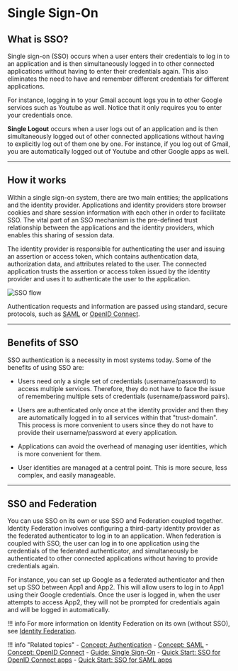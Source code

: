 # Single Sign-On

## What is SSO?

Single sign-on (SSO) occurs when a user enters their credentials to log in to an application and is then simultaneously logged in to other connected applications without having to enter their credentials again. This also eliminates the need to have and remember different credentials for different applications. 

For instance, logging in to your Gmail account logs you in to other Google services such as Youtube as well. Notice that it only requires you to enter your credentials once. 

**Single Logout** occurs when a user logs out of an application and is then simultaneously logged out of other connected applications without having to explicitly log out of them one by one. For instance, if you log out of Gmail, you are automatically logged out of Youtube and other Google apps as well. 

----

## How it works

Within a single sign-on system, there are two main entities; the applications and the identity provider. Applications and identity providers store browser cookies and share session information with each other in order to facilitate SSO. The vital part of an SSO mechanism is the pre-defined trust relationship between the applications and the identity providers, which enables this sharing of session data. 

The identity provider is responsible for authenticating the user and issuing an assertion or access token, which contains authentication data, authorization data, and attributes related to the user. The connected application trusts the assertion or access token issued by the identity provider and uses it to authenticate the user to the application. 

<img name='sso-diagram' src='{{base_path}}/assets/img/concepts/sso-diagram.png' class='img-zoomable' alt="SSO flow"/>

Authentication requests and information are passed using standard, secure protocols, such as [SAML]({{base_path}}/references/concepts/authentication/intro-saml) or [OpenID Connect]({{base_path}}/references/concepts/authentication/intro-oidc/). 

<!---
!!! tip
    If you are wondering which protocol or standard would be the best fit for your application, see [OAuth2 vs. OIDC vs. SAML](TODO:link-to-concept) for a comparison between protocols. 
-->
----

## Benefits of SSO

SSO authentication is a necessity in most systems today. Some of the benefits of using SSO are:

- Users need only a single set of credentials (username/password) to access multiple services. Therefore, they do not have to face the issue of remembering multiple sets of credentials (username/password pairs).

- Users are authenticated only once at the identity provider and then they are automatically logged in to all services within that "trust-domain". This process is more convenient to users since they do not have to provide their username/password at every application.

- Applications can avoid the overhead of managing user identities, which is more convenient for them.

- User identities are managed at a central point. This is more secure, less complex, and easily manageable.

---


## SSO and Federation

You can use SSO on its own or use SSO and Federation coupled together. Identity Federation involves configuring a third-party identity provider as the federated authenticator to log in to an application. When federation is coupled with SSO, the user can log in to one application using the credentials of the federated authenticator, and simultaneously be authenticated to other connected applications without having to provide credentials again.

For instance, you can set up Google as a federated authenticator and then set up SSO between App1 and App2.  This will allow users to log in to App1 using their Google credentials. Once the user is logged in, when the user attempts to access App2, they will not be prompted for credentials again and will be logged in automatically. 

!!! info
    <!--- - For a more detailed comparison of SSO and Federation, see [SSO vs. Federation](TODO:link-to-concept).
    - --> For more information on Identity Federation on its own (without SSO), see [Identity Federation]({{base_path}}/guides/identity-federation/identity-federation-overview/).


!!! info "Related topics"
    - [Concept: Authentication]({{base_path}}/guides/authentication-overview/)
    - [Concept: SAML]({{base_path}}/references/concepts/authentication/intro-saml/)
    - [Concept: OpenID Connect]({{base_path}}/references/concepts/authentication/intro-oidc/)
    - [Guide: Single Sign-On]({{base_path}}/guides/login/enable-single-sign-on)
    - [Quick Start: SSO for OpenID Connect apps]({{base_path}}/get-started/sample-use-cases/single-sign-on/#try-sso-with-oidc)
    - [Quick Start: SSO for SAML apps]({{base_path}}/get-started/sample-use-cases/single-sign-on/#try-sso-with-saml-20)
    <!--- - [Guide: Single Logout](TODO:link-to-guide) -->


